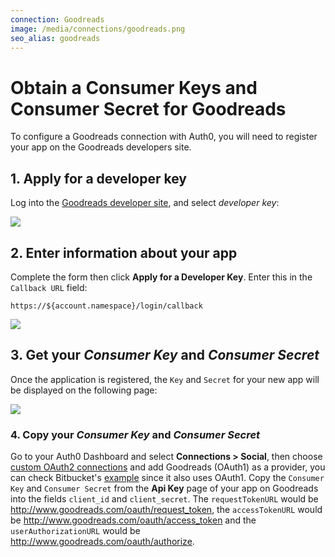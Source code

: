 ```yaml
---
connection: Goodreads
image: /media/connections/goodreads.png
seo_alias: goodreads
---
```


# Obtain a Consumer Keys and Consumer Secret for Goodreads

To configure a Goodreads connection with Auth0, you will need to register your app on the Goodreads developers site.

## 1. Apply for a developer key

Log into the [Goodreads developer site](https://www.goodreads.com/api), and select *developer key*:

![](/media/articles/connections/social/goodreads/goodreads-register-1.png)

## 2. Enter information about your app

Complete the form then click **Apply for a Developer Key**. Enter this in the `Callback URL` field:

	https://${account.namespace}/login/callback

![](/media/articles/connections/social/goodreads/goodreads-register-2.png)

## 3. Get your *Consumer Key* and *Consumer Secret*

Once the application is registered, the `Key` and `Secret` for your new app will be displayed on the following page:

![](/media/articles/connections/social/goodreads/goodreads-register-3.png)

### 4. Copy your *Consumer Key* and *Consumer Secret*

Go to your Auth0 Dashboard and select **Connections > Social**, then choose [custom OAuth2 connections](/connections/social/oauth2) and add Goodreads (OAuth1) as a provider, you can check Bitbucket's [example](/oauth2-examples) since it also uses OAuth1. Copy the `Consumer Key` and `Consumer Secret` from the **Api Key** page of your app on Goodreads into the fields `client_id` and `client_secret`. The `requestTokenURL` would be http://www.goodreads.com/oauth/request_token, the `accessTokenURL` would be http://www.goodreads.com/oauth/access_token and the `userAuthorizationURL` would be http://www.goodreads.com/oauth/authorize.
